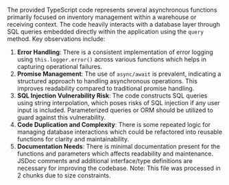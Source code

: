 The provided TypeScript code represents several asynchronous functions primarily focused on inventory management within a warehouse or receiving context. The code heavily interacts with a database layer through SQL queries embedded directly within the application using the `query` method.
Key observations include:
1. **Error Handling**: There is a consistent implementation of error logging using `this.logger.error()` across various functions which helps in capturing operational failures.
2. **Promise Management**: The use of `async/await` is prevalent, indicating a structured approach to handling asynchronous operations. This improves readability compared to traditional promise handling.
3. **SQL Injection Vulnerability Risk**: The code constructs SQL queries using string interpolation, which poses risks of SQL injection if any user input is included. Parameterized queries or ORM should be utilized to guard against this vulnerability.
4. **Code Duplication and Complexity**: There is some repeated logic for managing database interactions which could be refactored into reusable functions for clarity and maintainability.
5. **Documentation Needs**: There is minimal documentation present for the functions and parameters which affects readability and maintenance. JSDoc comments and additional interface/type definitions are necessary for improving the codebase.
Note: This file was processed in 2 chunks due to size constraints.